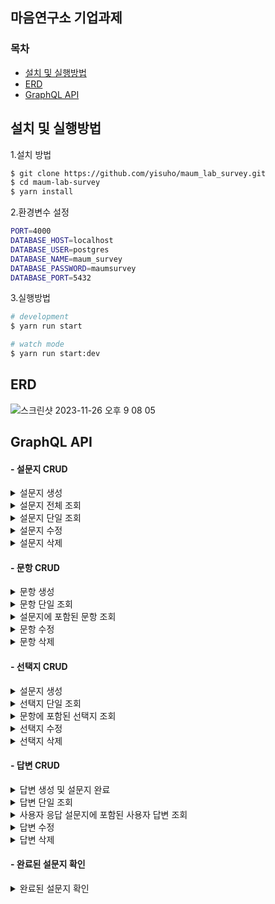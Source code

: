 ## 마음연구소 기업과제
### 목차
 - [설치 및 실행방법](#설치-및-실행방법) 
 - [ERD](#ERD)   
 - [GraphQL API ](#GraphQL-API )   

## 설치 및 실행방법

1.설치 방법
```bash
$ git clone https://github.com/yisuho/maum_lab_survey.git
$ cd maum-lab-survey
$ yarn install
```

2.환경변수 설정
```bash
PORT=4000 
DATABASE_HOST=localhost
DATABASE_USER=postgres
DATABASE_NAME=maum_survey
DATABASE_PASSWORD=maumsurvey
DATABASE_PORT=5432
```

3.실행방법

```bash
# development
$ yarn run start

# watch mode
$ yarn run start:dev
```

## ERD
![스크린샷 2023-11-26 오후 9 08 05](https://github.com/yisuho/maum_lab_survey/assets/105371325/10ce9e94-195a-4894-ae39-ad63a5e64790)


## GraphQL API 
#### - 설문지 CRUD

<details><summary>
설문지 생성
</summary>

* 제목(title),설명(description),꼬리말(footer)의 데이터를 입력하여 설문지를 생성합니다.

### 쿼리
```graphql
  mutation{
    createSurvey(createSurveyInput:{
      title:"마음연구소 설문지",
      description:"마음연구소 설문지입니다."
      footer:"감사합니다."
    }){
      id
      title
      description
      footer
    }
  }
```

### 결과
```graphql
  {
  "data": {
    "createSurvey": {
      "id": 1,
      "title": "마음연구소 설문지",
      "description": "마음연구소 설문지입니다.",
      "footer": "감사합니다."
    }
  }
}
```


</details>
<details><summary>
설문지 전체 조회
</summary>

* 생성된 설문지를 전체를 조회합니다.

### 쿼리
```graphql
query{
  surveys{
    id
    title
    description
    footer
  }
}
```

### 결과
```graphql
{
  "data": {
    "surveys": [
      {
        "id": 11,
        "title": "마음연구소 설문지",
        "description": "마음연구소 설문지입니다.",
        "footer": "감사합니다."
      },
      {
        "id": 2,
        "title": "마음연구소 두번째 설문지",
        "description": "마음연구소 두번째 설문지입니다.",
        "footer": "감사합니다."
      },
      {
        "id": 3,
        "title": "마음연구소 세번째 설문지",
        "description": "마음연구소 세번째 설문지입니다.",
        "footer": "감사합니다"
      },
    ]
  }
}
```

</details>

<details><summary>
설문지 단일 조회
</summary>

* 설문지의 Id 값을 입력하여 특정 설문지를 조회합니다.
* 해당 설문지에 포함된 모든 문항과 선택지 데이터를 함께 조회할 수 있습니다.
* 해당 설문지의 유무를 확인합니다.

Error Message
```
'해당 설문지가 없습니다'
```

### 쿼리
```graphql
  query{
  survey(id:1){
    id
    title
    description
    footer
    question{
      id
      questionNumber
      content
      choice{
        id
        choiceNumber
        content
        point
      }
    }
  }
}
```

### 결과
```graphQL
{
  "data": {
    "survey": {
      "id": 1,
      "title": "마음연구소 설문지",
      "description": "마음연구소 설문지입니다.",
      "footer": "감사합니다.",
      "question": [
        {
          "id": 1,
          "questionNumber": 1,
          "content": "첫번째 문항입니다.",
          "choice": [
            {
              "id": 1,
              "choiceNumber": 1,
              "content": "첫번째 문항 1번 선택지 입니다.",
              "point": 1
            },
            {
              "id": 2,
              "choiceNumber": 2,
              "content": "첫번째 문항 2번 선택지 입니다.",
              "point": 2
            },
            {
              "id": 3,
              "choiceNumber": 3,
              "content": "첫번째 문항 3번 선택지 입니다.",
              "point": 3
            }
          ]
        },
      ]
    }
  }
}
```
</details>

<details><summary>
설문지 수정
</summary>

*설문지의 ID를 입력한 후,  제목(title), 설명(description), 꼬리말(footer)을 입력하여 해당 설문지의 데이터를 수정할 수 있습니다.
* 해당 설문지의 유무를 확인합니다.

Error Message
```
'해당 설문지가 없습니다'
```

### 쿼리
```graphql
mutation{
  updateSurvey(updateSurveyInput:{
    id:1,
    title:"마음연구소"
    description:"마음연구소"
    footer:"끝."
  }),{
    id
    title
    description
    footer
  }
}
```

### 결과
```graphql
{
  "data": {
    "updateSurvey": {
      "id": 1,
      "title": "마음연구소",
      "description": "마음연구소",
      "footer": "끝."
    }
  }
}
```


</details>

<details><summary>
설문지 삭제
</summary>

* 설문지의 Id 값을 입력하여 특정 설문지를 삭제합니다.
* 삭제에 성공 하면 **true** 값을 반환하고 실패하면 **false** 값을 반환 합니다.

### 쿼리
```graphql
mutation{
  removeSurvey(id:1)
}
```

### 결과
```graphql
{
  "data": {
    "removeSurvey": true
  }
}
```


</details>

#### - 문항 CRUD

<details><summary>
문항 생성
</summary>

* 소속된 설문지의 ID(parentsSurveyId), 문항 번호(questionNumber), 그리고 문항 내용(content)을 입력하여 새로운 문항을 생성합니다.
* 문항 생성 시, 해당 설문지 내에 동일한 문항 번호와 내용의 유무를 중복 검사하여 확인합니다.

Error Message
```
'설문지에 같은 번호의 문제가 이미 존재합니다. 번호를 변경하세요'
'설문지에 같은 내용의 문제가 이미 존재합니다. 내용를 변경하세요'
```

### 쿼리
```graphql
 mutation{
  createQuestion(createQuestionInput:{
    parentsSurveyId:1,
    questionNumber:1,
    content:"첫번째 문항 입니다."
  }){
    id
    questionNumber
    content
  }
}
```

### 결과
```graphql
{
  "data": {
    "createQuestion": {
      "id": 1,
      "questionNumber": 1,
      "content": "첫번째 문항 입니다."
    }
  }
}
```


</details>

<details><summary>
문항 단일 조회
</summary>

* 문항의 Id 값을 입력하여 특정 문항을 조회합니다.
* 문항이 포함된 설문지와 해당 문항에 포함된 선택지에 대한 데이터를 함께 조회 할 수 있습니다.
* 해당 문항의 유무를 확인합니다.

Error Message
```
해당 ID:${id} 를 가진 문제가 없습니다.
```

### 쿼리
```graphql
query{
  question(id:1){
    id
    parentsSurvey{
      id
      title
      description
      footer
    }
    id
    questionNumber
    content
    choice{
      choiceNumber
      content
      point
    }
  }
}
```

### 결과
```graphql
{
  "data": {
    "question": {
      "id": 1,
      "parentsSurvey": {
        "id": 1,
        "title": "마음연구소",
        "description": "마음연구소",
        "footer": "끝."
      },
      "questionNumber": 1,
      "content": "첫번째 문항 입니다.",
      "choice": [
        {
          "id": 1,
          "choiceNumber": 1,
          "content": "첫번째 문항 1번 선택지 입니다.",
          "point": 1
        },
        {
          "id": 2,
          "choiceNumber": 2,
          "content": "첫번째 문항 2번 선택지 입니다.",
          "point": 2
        },
        {
          "id": 3,
          "choiceNumber": 3,
          "content": "1번 문제 3번 선택지 입니다.",
          "point": 3
        }
      ]
    }
  }
}
```


</details>

<details><summary>
설문지에 포함된 문항 조회
</summary>

* 설문지 ID를 입력하면, 해당 설문지에 포함된 모든 문항을 조회할 수 있습니다.

### 쿼리
```graphql
query{
  findQuestionIncludSurvey(parentsSurveyId:1){
    id
    questionNumber
    content
  }
}
```

### 결과
```graphql
{
  "data": {
    "findQuestionIncludSurvey": [
      {
        "id": 1,
        "questionNumber": 1,
        "content": "첫번째 문항 입니다."
      },
      {
        "id": 2,
        "questionNumber": 2,
        "content": "두번째 문항 입니다."
      },
      {
        "id": 3,
        "questionNumber": 3,
        "content": "세번째 문항 입니다."
      }
    ]
  }
}
```

</details>

<details><summary>
문항 수정
</summary>

*  문항의 ID를 입력한 후, 문항 번호 (questionNumber), 문항 내용(content)을 입력하여 해당 설문지의 데이터를 수정할 수 있습니다.
* 문항을 수정시, 해당 설문지 내에 본인을 제외한 동일한 문항 번호와 내용의 유무를 중복 검사하여 확인합니다.

* 해당 문항의 유무를 확인합니다.

Error Message
```
유무 확인
'해당 ID:${id} 를 가진 문제가 없습니다.'

중복확인 
'설문지에 같은 번호의 문제가 이미 존재합니다. 번호를 변경하세요'
'설문지에 같은 내용의 문제가 이미 존재합니다. 내용를 변경하세요'
```

### 쿼리
```graphql
mutation{
  updateQuestion(updateQuestionInput:{
    id:1,
    questionNumber:1,
    content:"1번 문항"
  }){
    id
    questionNumber
    content
  }
}
```

### 결과
```graphql
{
  "data": {
    "updateQuestion": {
      "id": 1,
      "questionNumber": 1,
      "content": "1번 문항"
    }
  }
}
```
</details>


<details><summary>
문항 삭제
</summary>

* 문항의 Id 값을 입력하여 특정 문항을 삭제합니다.
* 삭제에 성공 하면 **true** 값을 반환하고 실패하면 **false** 값을 반환 합니다.

### 쿼리
```graphql
mutation{
  removeQuestion(id:1)
}
```

### 결과
```graphql
{
  "data": {
    "removeSurvey": true
  }
}
```


</details>


#### - 선택지 CRUD

<details><summary>
설문지 생성
</summary>

* 소속된 문항의 ID(parentsQuestionId), 선택지 번호(choiceNumber), 선택지 내용(content),선택지 점수(point)를 입력하여 새로운 문항을 생성합니다.
* 선택지 생성 시, 해당 문항 내에 동일한 선택지 번호,내용,점수의 유무를 중복 검사하여 확인합니다.

Error Message
```
'문제에 동일한 보기번호가 존재합니다,보기번호를 변경하세요'
'문제에 동일한 점수의 번호가 존재합니다,점수를 변경하세요'
'문제에 동일한 보기내용이 존재합니다,보기내용을변경하세요'
```


### 쿼리
```graphql
mutation{
  createChoice(createChoiceInput:{
    parentsQuestionId:1,
    choiceNumber:1,
    content:"첫번째 문항 1번 선택지입니다.",
    point:1
    
  }){
    id
    choiceNumber
    content
    point
  }
}
```

### 결과
```graphql
{
  "data": {
    "createChoice": {
      "id": 4,
      "choiceNumber": 1,
      "content": "첫번째 문항 1번 선택지입니다.",
      "point": 1
    }
  }
}
```


</details>

<details><summary>
선택지 단일 조회
</summary>

* 선택지의 Id 값을 입력하여 특정 선택지를 조회합니다.
* 선택지가 포함된 문항에 대한 데이터를 함께 조회 할 수 있습니다.
* 해당 선택지의 유무를 확인합니다.

Error Message
```
'해당 보기가 없습니다.'
```

### 쿼리
```graphql
query{
  choice(id:1){
    id
    parentsQuestion{
      id
    }
    choiceNumber
    content
    point
  }
}
```

### 결과
```graphql
{
  "data": {
    "choice": {
      "id": 1,
      "parentsQuestion": {
        "id": 1
      },
      "choiceNumber": 1,
      "content": "첫번째 문항 1번 선택지 입니다.",
      "point": 1
    }
  }
}
```
</details>

<details><summary>
문항에 포함된 선택지 조회
</summary>

* 문항 ID를 입력하면, 해당 문항에 포함된 모든 선택지를 조회할 수 있습니다.

### 쿼리
```graphql
query{
  findChoiceIncludQuestion(parentsQuestionId:1){
    id
    choiceNumber
    content
    point
  }
}
```

### 결과
```graphql
{
  "data": {
    "findChoiceIncludQuestion": [
      {
        "id": 1,
        "choiceNumber": 1,
        "content": "첫번째 문항 1번 선택지 입니다.",
        "point": 1
      },
      {
        "id": 2,
        "choiceNumber": 2,
        "content": "첫번째 문항 2번 선택지 입니다.",
        "point": 2
      },
      {
        "id": 3,
        "choiceNumber": 3,
        "content": "1번 문제 3번 선택지 입니다.",
        "point": 3
      },
      {
        "id": 4,
        "choiceNumber": 4,
        "content": "첫번째 문항 4번 선택지입니다.",
        "point": 4
      }
    ]
  }
}
```


</details>

<details><summary>
선택지 수정
</summary>

* 선택지의 ID를 입력한 후, 선택지 번호 (questionNumber), 선택지 내용(content),선택지 점수(point)를 입력하여 해당 설문지의 데이터를 수정할 수 있습니다.
* 선택지 수정시, 해당 문항 내에 본인을 제외한 동일한 선택지 번호와 내용,점수의 유무를 중복 검사하여 확인합니다.
* 해당 선택지의 유무를 확인합니다.

Error Message
```
유무 확인
'해당 ID:${id} 를 가진 문제가 없습니다.'

중복확인
'문제에 동일한 보기번호가 존재합니다,보기번호를 변경하세요'
'문제에 동일한 점수의 번호가 존재합니다,점수를 변경하세요'
'문제에 동일한 보기내용이 존재합니다,보기내용을변경하세요'
```

### 쿼리
```graphql
  mutation{
  updateChoice(updateChoiceInput:{
    id:3,
    choiceNumber:5,
    content:"첫번째 문항 5번 선택지 입니다.",
    point:5
  }){
    id
    content
    point
  }
}
```

### 결과
```graphql
{
  "data": {
    "updateChoice": {
      "id": 3,
      "content": "첫번째 문항 5번 선택지 입니다.",
      "point": 5
    }
  }
}
```
</details>

<details><summary>
선택지 삭제
</summary>

* 선택지의 Id 값을 입력하여 특정 선택지을 삭제합니다.
* 삭제에 성공 하면 **true** 값을 반환하고 실패하면 **false** 값을 반환 합니다.

### 쿼리
```graphql
  mutation{
  removeChoice(id:1)
}
```

### 결과
```graphql
{
  "data": {
    "removeSurvey": true
  }
}
```
</details>

####  - 답변 CRUD

<details><summary>
답변 생성 및 설문지 완료
</summary>
* 답변은  "기본 설문지"의 모든 문항에 대한 답변을 한 번에 수집하여 데이터를 처리합니다.

1. 사용자가 "기본 설문지"의 ID(OriginalSurveyId), 각 문항의 ID(questionId), 그리고 선택한 선택지의 ID(selectChoiceId)를 userAnswer 배열에 입력하여 응답을 전송하면, 시스템은 먼저 이 정보를 바탕으로 새로운 "사용자 응답 설문지(user survey)"를 생성합니다.
2. 그 다음, 선택한 각 선택지의 ID에 해당하는 점수(point)를 찾습니다.
3. 마지막으로, 시스템은 각 문항의 ID, 선택한 선택지의 ID, 해당 선택지의 점수, 그리고 생성된 응답 설문지의 고유 ID를 저장합니다.
4. 데이터가 저장이 되면 설문지가 완료 됩니다.

* 답변이 입력되면 같은 문항에 중복된 답변이 있는지 확인합니다.
* 답변이 입력되면 해당 기본설문지의 전체 문항 수와 제출된 답변의 수를 비교합니다.

Error Message
```
같은 문항에 중복된 답변 확인 
"같은 질문에 중복된 답변이 존재합니다."

전체 문항 수와 제출된 답변의 수 비교 
"입력된 답변이 없습니다."
"${emptyAnswersQuestionNumber}번 문제의 답변이 없습니다."
"문제의 수를 확인해 주세요.문제보다 많은 수의 답변이 입력되었습니다."
```


### 쿼리
```graphql
mutation{
  createUserAnswer(createUserAnswerInput:{
    OriginalSurveyId:1
    userAnswer:[
      {
        questionId:1
        selectChoiceId:1
      },
        {
        questionId:2
        selectChoiceId:5
      },{
        questionId:3
        selectChoiceId:6
      }
    ]
  })
    {
      id
      questionId
      selectChoiceId
      point
      parentsUserSurvey{
        id
      }
      
    },
}
```

### 결과
```graphql
{
  "data": {
    "createUserAnswer": [
      {
        "id": 1,
        "questionId": 1,
        "selectChoiceId": 1,
        "point": 1,
        "parentsUserSurvey": {
          "id": 1
        }
      },
      {
        "id": 2,
        "questionId": 2,
        "selectChoiceId": 5,
        "point": 1,
        "parentsUserSurvey": {
          "id": 1
        }
      },
      {
        "id": 3,
        "questionId": 3,
        "selectChoiceId": 6,
        "point": 1,
        "parentsUserSurvey": {
          "id": 1
        }
      }
    ]
  }
}
```


</details>

<details><summary>
답변 단일 조회
</summary>

* 사용자 답변의 Id 값을 입력하여 특정 사용자 답변을 조회합니다.
* 사용자 답변의 부모 사용자 응답 설문지 와 기본 설문지에 대한 데이터를 함께 조회 할 수 있습니다.
* 해당 사용자 답변의 유무를 확인합니다.

Error Message
```
"저장된 사용자 답변이 없습니다."
```



### 쿼리
```graphql
query{
  userAnswer(id:1){
    id
    questionId
    selectChoiceId
    parentsUserSurvey{
      id
      originalSurvey{
        id
        title
        description
        footer
      }
    }
  }
}
```

### 결과
```graphql
{
  "data": {
    "userAnswer": {
      "id": 1,
      "questionId": 1,
      "selectChoiceId": 1,
      "parentsUserSurvey": {
        "id": 1,
        "originalSurvey": {
          "id": 1,
          "title": "마음연구소",
          "description": "마음연구소",
          "footer": "끝."
        }
      }
    }
  }
}
```


</details>

<details><summary>
사용자 응답 설문지에 포함된 사용자 답변 조회
</summary>

* 사용자 응답 설문지 ID(userSurveyId)를 입력하면, 해당 사용자 응답 설문지에 포함된 모든 사용자 답변을 조회할 수 있습니다.
* 사용자 응답 설문지의 유무를 확인합니다.

Error Message
```
"저장된 사용자 응답 설문지가 없습니다."
```




### 쿼리
```graphql
query{
  findAnswersIncludUserSurvey(userSurveyId:1){
    id
    questionId
    selectChoiceId
    parentsUserSurvey{
      id
    }
  }
}```

### 결과
```graphql
{
  "data": {
    "findAnswersIncludUserSurvey": [
      {
        "id": 1,
        "questionId": 1,
        "selectChoiceId": 1,
        "parentsUserSurvey": {
          "id": 1
        }
      },
      {
        "id": 2,
        "questionId": 2,
        "selectChoiceId": 5,
        "parentsUserSurvey": {
          "id": 1
        }
      },
      {
        "id": 3,
        "questionId": 3,
        "selectChoiceId": 6,
        "parentsUserSurvey": {
          "id": 1
        }
      }
    ]
  }
}
```
</details>

<details><summary>
답변 수정
</summary>

* 답변의 ID를 입력한 후, 선택한 선택지 ID(selectChoiceId) 를 입력하여 해당 답변의 데이터를 수정할 수 있습니다.
* 시스템은 제공된 선택지 ID에 해당하는 점수(point)를 찾아 해당 답변의 점수 데이터를 수정합니다.
* 해당 답변의 유무 와 선택한 선택지의 유무를 확인합니다.

Error Message
```
답변의 유무 확인 
'저장된 사용자 답변이 없습니다.'

선택한 선택지의 유무 확인
'해당 보기가 없습니다.'
```


### 쿼리
```graphql
mutation{
  updateUserAnswer(updateUserAnswerInput:{
    id:1
    selectChoiceId:2
  }){
    id
    questionId
    selectChoiceId
    point
  }
}
```

### 결과
```graphql
{
  "data": {
    "updateUserAnswer": {
      "id": 1,
      "questionId": 1,
      "selectChoiceId": 2,
      "point": 2
    }
  }
}
```
</details>

<details><summary>
답변 삭제
</summary>

* 답변의 Id 값을 입력하여 특정 답변을 삭제합니다.
* 삭제에 성공 하면 true 값을 반환하고 실패하면 false 값을 반환 합니다.

### 쿼리
```graphql
mutation{
  removeUserAnswer(id:6)
}
```

### 결과
```graphql
{
  "data": {
    "removeSurvey": true
  }
}
```
</details>


####  - 완료된 설문지 확인

<details><summary>
완료된 설문지 확인
</summary>

* 응답 설문지의 ID 값을 입력하여 완료된 응답 설문지를 조회합니다.
1. 반환되는 정보에는 사용자가 응답한 "**기본 설문지**"의 기본 정보(제목, 설명 등), 설문지에 포함된 각 "**문항**", 문항별 "**선택지**", 그리고 사용자의 "**답변**"이 포함됩니다. 이 정보는 사용자의 답변과 각 문항의 선택지 정보를 통합하여 제공됩니다.
2. 사용자의 모든 답변에 대한 총 점수(totalScore)가 계산되어 표시됩니다.
3. 각 문항에서 사용자가 선택한 선택지의 ID(selectChoiceId)가 제공되어, 사용자가 어떤 선택을 했는지 확인할 수 있습니다.

### 쿼리
```graphql
query{
  userSurvey(id:1){
    id
    originalSurveyId
    title
    description
    footer
    totalScore
    question{
      id
      questionNumber
      content
      selectChoiceId
      choice{
        id
        choiceNumber
        point
      }
    }
  }
}
```

### 결과
```graphql
{
  "data": {
    "userSurvey": {
      "id": 1,
      "originalSurveyId": 1,
      "title": "마음연구소 설문지",
      "description": "마음연구소 설문지 입니다.",
      "footer": "마음연구소 설문지 였습니다.",
      "totalScore": 4,
      "question": [
        {
          "id": 1,
          "questionNumber": 1,
          "content": "1번 문항",
          "selectChoiceId": 2,
          "choice": [
            {
              "id": 1,
              "choiceNumber": 1,
              "point": 1
            },
            {
              "id": 2,
              "choiceNumber": 2,
              "point": 2
            },
            {
              "id": 4,
              "choiceNumber": 4,
              "point": 4
            },
            {
              "id": 3,
              "choiceNumber": 5,
              "point": 5
            }
          ]
        },
        {
          "id": 2,
          "questionNumber": 2,
          "content": "두번째 문항 입니다.",
          "selectChoiceId": 5,
          "choice": [
            {
              "id": 5,
              "choiceNumber": 1,
              "point": 1
            }
          ]
        },
        {
          "id": 3,
          "questionNumber": 3,
          "content": "세번째 문항 입니다.",
          "selectChoiceId": 6,
          "choice": [
            {
              "id": 6,
              "choiceNumber": 1,
              "point": 1
            }
          ]
        }
      ]
    }
  }
}
```


</details>
